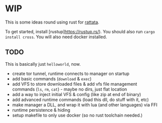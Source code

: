 # WIP

This is some ideas round using rust for [rattata](https://github.com/notnullgames/rattata).

To get started, install [rustup]https://rustup.rs/). You should also run `cargo install cross`. You will also need docker installed.


## TODO

This is basically just `helloworld`, now.

- create tor tunnel, runtime connects to manager on startup
- add basic commands (`download` & `exec`)
- add VFS to store downloaded files & add vfs file management commands (`ls`, `rm`, `cat`) - maybe no dirs, just flat location
- add a way to inject initial VFS & config (like zip at end of binary)
- add advanced runtime commands (load this dll, do stuff with it, etc)
- make manager a DLL, and wrap it with lua (and other languages) via FFI
- runtime persistence & hiding
- setup makefile to only use docker (so no rust toolchain needed.)